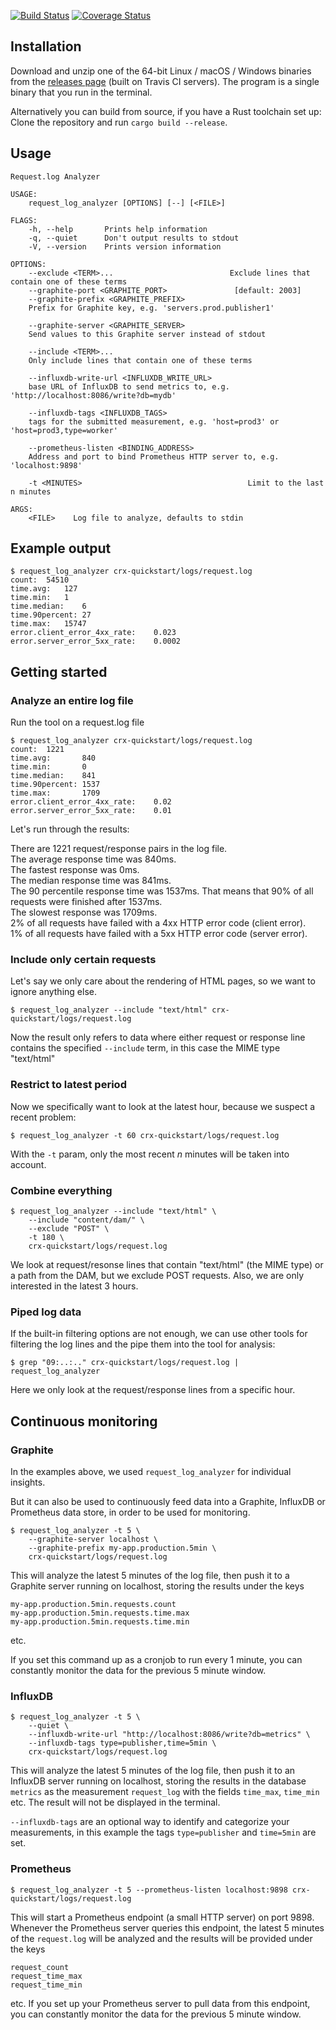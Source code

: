 [![Build Status](https://travis-ci.org/pixelistik/request_log_analyzer.svg?branch=master)](https://travis-ci.org/pixelistik/request_log_analyzer)
[![Coverage Status](https://coveralls.io/repos/github/pixelistik/request_log_analyzer/badge.svg?branch=)](https://coveralls.io/github/pixelistik/request_log_analyzer?branch=)

## Installation
Download and unzip one of the 64-bit Linux / macOS / Windows binaries from
the [releases page](https://github.com/pixelistik/request_log_analyzer/releases/latest)
(built on Travis CI servers). The program is a single binary that you run in
the terminal.

Alternatively you can build from source, if you have a Rust toolchain set up:
Clone the repository and run `cargo build --release`.

## Usage

    Request.log Analyzer

    USAGE:
        request_log_analyzer [OPTIONS] [--] [<FILE>]

    FLAGS:
        -h, --help       Prints help information
        -q, --quiet      Don't output results to stdout
        -V, --version    Prints version information

    OPTIONS:
        --exclude <TERM>...                          Exclude lines that contain one of these terms
        --graphite-port <GRAPHITE_PORT>               [default: 2003]
        --graphite-prefix <GRAPHITE_PREFIX>
        Prefix for Graphite key, e.g. 'servers.prod.publisher1'

        --graphite-server <GRAPHITE_SERVER>
        Send values to this Graphite server instead of stdout

        --include <TERM>...
        Only include lines that contain one of these terms

        --influxdb-write-url <INFLUXDB_WRITE_URL>
        base URL of InfluxDB to send metrics to, e.g. 'http://localhost:8086/write?db=mydb'

        --influxdb-tags <INFLUXDB_TAGS>
        tags for the submitted measurement, e.g. 'host=prod3' or 'host=prod3,type=worker'

        --prometheus-listen <BINDING_ADDRESS>
        Address and port to bind Prometheus HTTP server to, e.g. 'localhost:9898'

        -t <MINUTES>                                     Limit to the last n minutes

    ARGS:
        <FILE>    Log file to analyze, defaults to stdin

## Example output
    $ request_log_analyzer crx-quickstart/logs/request.log
    count:	54510
    time.avg:	127
    time.min:	1
    time.median:	6
    time.90percent:	27
    time.max:	15747
    error.client_error_4xx_rate:	0.023
    error.server_error_5xx_rate:	0.0002

## Getting started

### Analyze an entire log file

Run the tool on a request.log file

	$ request_log_analyzer crx-quickstart/logs/request.log
	count:  1221
	time.avg:       840
	time.min:       0
	time.median:    841
	time.90percent: 1537
	time.max:       1709
    error.client_error_4xx_rate:	0.02
    error.server_error_5xx_rate:	0.01

Let's run through the results:

There are 1221 request/response pairs in the log file.  
The average response time was 840ms.  
The fastest response was 0ms.  
The median response time was 841ms.  
The 90 percentile response time was 1537ms. That means that 90% of all requests were finished after 1537ms.  
The slowest response was 1709ms.  
2% of all requests have failed with a 4xx HTTP error code (client error).  
1% of all requests have failed with a 5xx HTTP error code (server error).  

### Include only certain requests

Let's say we only care about the rendering of HTML pages, so we want to ignore anything else.

	$ request_log_analyzer --include "text/html" crx-quickstart/logs/request.log

Now the result only refers to data where either request or response line contains the specified `--include` term, in this case the MIME type "text/html"

### Restrict to latest period

Now we specifically want to look at the latest hour, because we suspect a recent problem:

	$ request_log_analyzer -t 60 crx-quickstart/logs/request.log

With the `-t` param, only the most recent _n_ minutes will be taken into account.

### Combine everything

	$ request_log_analyzer --include "text/html" \
		--include "content/dam/" \
		--exclude "POST" \
		-t 180 \
		crx-quickstart/logs/request.log

We look at request/resonse lines that contain "text/html" (the MIME type) or a path from the DAM, but we exclude POST requests. Also, we are only interested in the latest 3 hours.

### Piped log data

If the built-in filtering options are not enough, we can use other tools for filtering the log lines and the pipe them into the tool for analysis:

	$ grep "09:..:.." crx-quickstart/logs/request.log | request_log_analyzer

Here we only look at the request/response lines from a specific hour.

## Continuous monitoring

### Graphite

In the examples above, we used `request_log_analyzer` for individual insights.

But it can also be used to continuously feed data into a Graphite, InfluxDB or Prometheus data store, in order to be used for monitoring.

	$ request_log_analyzer -t 5 \
		--graphite-server localhost \
		--graphite-prefix my-app.production.5min \
		crx-quickstart/logs/request.log

This will analyze the latest 5 minutes of the log file, then push it to a Graphite server running on localhost, storing the results under the keys

	my-app.production.5min.requests.count
	my-app.production.5min.requests.time.max
	my-app.production.5min.requests.time.min

etc.

If you set this command up as a cronjob to run every 1 minute, you can constantly monitor the data for the previous 5 minute window.

### InfluxDB

    $ request_log_analyzer -t 5 \
        --quiet \
        --influxdb-write-url "http://localhost:8086/write?db=metrics" \
        --influxdb-tags type=publisher,time=5min \
        crx-quickstart/logs/request.log

This will analyze the latest 5 minutes of the log file, then push it to an InfluxDB server running on localhost, storing the results in the database `metrics` as the measurement `request_log` with the fields `time_max`, `time_min` etc. The result
will not be displayed in the terminal.

`--influxdb-tags` are an optional way to identify and categorize your measurements, in this example the tags `type=publisher` and `time=5min` are set.

### Prometheus

	$ request_log_analyzer -t 5 --prometheus-listen localhost:9898 crx-quickstart/logs/request.log

This will start a Prometheus endpoint (a small HTTP server) on port 9898. Whenever the Prometheus server queries this endpoint, the latest 5 minutes of the `request.log` will be analyzed and the results will be provided under the keys

	request_count
	request_time_max
	request_time_min

etc. If you set up your Prometheus server to pull data from this endpoint, you can constantly monitor the data for the previous 5 minute window.
